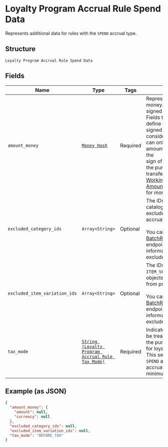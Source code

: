 
# Loyalty Program Accrual Rule Spend Data

Represents additional data for rules with the `SPEND` accrual type.

## Structure

`Loyalty Program Accrual Rule Spend Data`

## Fields

| Name | Type | Tags | Description |
|  --- | --- | --- | --- |
| `amount_money` | [`Money Hash`](../../doc/models/money.md) | Required | Represents an amount of money. `Money` fields can be signed or unsigned.<br>Fields that do not explicitly define whether they are signed or unsigned are<br>considered unsigned and can only hold positive amounts. For signed fields, the<br>sign of the value indicates the purpose of the money transfer. See<br>[Working with Monetary Amounts](https://developer.squareup.com/docs/build-basics/working-with-monetary-amounts)<br>for more information. |
| `excluded_category_ids` | `Array<String>` | Optional | The IDs of any `CATEGORY` catalog objects that are excluded from points accrual.<br><br>You can use the [BatchRetrieveCatalogObjects](../../doc/api/catalog.md#batch-retrieve-catalog-objects)<br>endpoint to retrieve information about the excluded categories. |
| `excluded_item_variation_ids` | `Array<String>` | Optional | The IDs of any `ITEM_VARIATION` catalog objects that are excluded from points accrual.<br><br>You can use the [BatchRetrieveCatalogObjects](../../doc/api/catalog.md#batch-retrieve-catalog-objects)<br>endpoint to retrieve information about the excluded item variations. |
| `tax_mode` | [`String (Loyalty Program Accrual Rule Tax Mode)`](../../doc/models/loyalty-program-accrual-rule-tax-mode.md) | Required | Indicates how taxes should be treated when calculating the purchase amount used for loyalty points accrual.<br>This setting applies only to `SPEND` accrual rules or `VISIT` accrual rules that have a minimum spend requirement. |

## Example (as JSON)

```json
{
  "amount_money": {
    "amount": null,
    "currency": null
  },
  "excluded_category_ids": null,
  "excluded_item_variation_ids": null,
  "tax_mode": "BEFORE_TAX"
}
```

